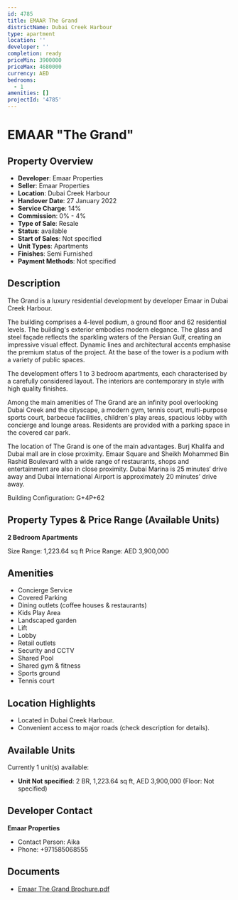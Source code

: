 ```yaml
---
id: 4785
title: EMAAR The Grand
districtName: Dubai Creek Harbour
type: apartment
location: ''
developer: ''
completion: ready
priceMin: 3900000
priceMax: 4680000
currency: AED
bedrooms:
  - 1
amenities: []
projectId: '4785'
---
```


# EMAAR "The Grand"

## Property Overview
- **Developer**: Emaar Properties
- **Seller**: Emaar Properties
- **Location**: Dubai Creek Harbour
- **Handover Date**: 27 January 2022
- **Service Charge**: 14%
- **Commission**: 0% - 4%
- **Type of Sale**: Resale
- **Status**: available
- **Start of Sales**: Not specified
- **Unit Types**: Apartments
- **Finishes**: Semi Furnished
- **Payment Methods**: Not specified

## Description
The Grand is a luxury residential development by developer Emaar in Dubai Creek Harbour.

The building comprises a 4-level podium, a ground floor and 62 residential levels. The building's exterior embodies modern elegance. The glass and steel façade reflects the sparkling waters of the Persian Gulf, creating an impressive visual effect. Dynamic lines and architectural accents emphasise the premium status of the project. At the base of the tower is a podium with a variety of public spaces.

The development offers 1 to 3 bedroom apartments, each characterised by a carefully considered layout. The interiors are contemporary in style with high quality finishes.

Among the main amenities of The Grand are an infinity pool overlooking Dubai Creek and the cityscape, a modern gym, tennis court, multi-purpose sports court, barbecue facilities, children's play areas, spacious lobby with concierge and lounge areas. Residents are provided with a parking space in the covered car park.

The location of The Grand is one of the main advantages. Burj Khalifa and Dubai mall are in close proximity. Emaar Square and Sheikh Mohammed Bin Rashid Boulevard with a wide range of restaurants, shops and entertainment are also in close proximity. Dubai Marina is 25 minutes‘ drive away and Dubai International Airport is approximately 20 minutes’ drive away.

Building Configuration: G+4P+62

## Property Types & Price Range (Available Units)
**2 Bedroom Apartments**

Size Range: 1,223.64 sq ft
Price Range: AED 3,900,000

## Amenities
- Concierge Service
- Covered Parking
- Dining outlets  (coffee houses & restaurants)
- Kids Play Area
- Landscaped garden
- Lift
- Lobby
- Retail outlets
- Security and CCTV
- Shared Pool
- Shared gym & fitness
- Sports ground
- Tennis court

## Location Highlights
- Located in Dubai Creek Harbour.
- Convenient access to major roads (check description for details).

## Available Units
Currently 1 unit(s) available:
- **Unit Not specified**: 2 BR, 1,223.64 sq ft, AED 3,900,000 (Floor: Not specified)

## Developer Contact
**Emaar Properties**
- Contact Person: Aika
- Phone: +971585068555

## Documents
- [Emaar The Grand Brochure.pdf](https://cdn.geniemap.net/2025/03/27/WpeMZd0l4TbMuj1zsnFxvuePJqPYdkn4RDQ6rpK1.pdf)

